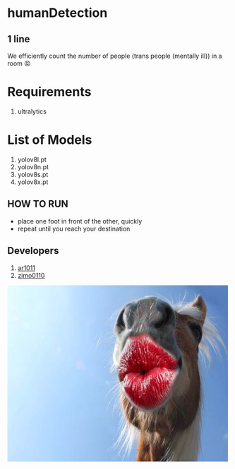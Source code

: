 # humanDetection

## 1 line
We efficiently count the number of people (trans people (mentally ill)) in a room 😡

# Requirements
1. ultralytics 

# List of Models
1. yolov8l.pt
2. yolov8n.pt 
3. yolov8s.pt
4. yolov8x.pt

## HOW TO RUN
 - place one foot in front of the other, quickly
 - repeat until you reach your destination

## Developers
1. [ar1011](https://github.com/ar1011)
2. [zimo0110](https://github.com/zimo0110)

<img src="asses/ass1.jpg" width="500" height="400">

